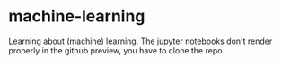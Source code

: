 # machine-learning
Learning about (machine) learning.
The jupyter notebooks don't render properly in the github preview, you have to clone the repo.
